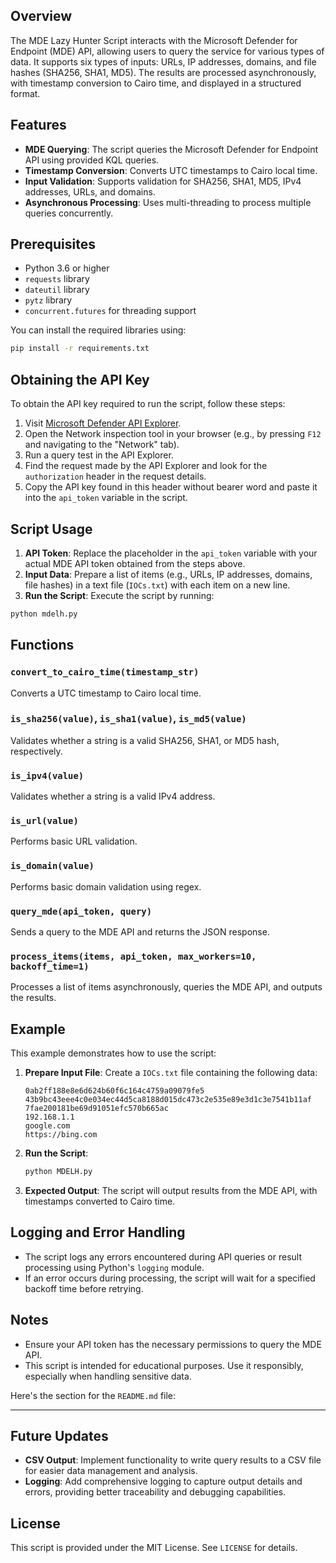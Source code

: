 ## Overview

The MDE Lazy Hunter Script interacts with the Microsoft Defender for Endpoint (MDE) API, allowing users to query the service for various types of data. It supports six types of inputs: URLs, IP addresses, domains, and file hashes (SHA256, SHA1, MD5). The results are processed asynchronously, with timestamp conversion to Cairo time, and displayed in a structured format.

## Features

- **MDE Querying**: The script queries the Microsoft Defender for Endpoint API using provided KQL queries.
- **Timestamp Conversion**: Converts UTC timestamps to Cairo local time.
- **Input Validation**: Supports validation for SHA256, SHA1, MD5, IPv4 addresses, URLs, and domains.
- **Asynchronous Processing**: Uses multi-threading to process multiple queries concurrently.

## Prerequisites

- Python 3.6 or higher
- `requests` library
- `dateutil` library
- `pytz` library
- `concurrent.futures` for threading support

You can install the required libraries using:

```bash
pip install -r requirements.txt
```

## Obtaining the API Key

To obtain the API key required to run the script, follow these steps:

1. Visit [Microsoft Defender API Explorer](https://security.microsoft.com/interoperability/api-explorer).
2. Open the Network inspection tool in your browser (e.g., by pressing `F12` and navigating to the "Network" tab).
3. Run a query test in the API Explorer.
4. Find the request made by the API Explorer and look for the `authorization` header in the request details.
5. Copy the API key found in this header without bearer word and paste it into the `api_token` variable in the script.

## Script Usage

1. **API Token**: Replace the placeholder in the `api_token` variable with your actual MDE API token obtained from the steps above.
2. **Input Data**: Prepare a list of items (e.g., URLs, IP addresses, domains, file hashes) in a text file (`IOCs.txt`) with each item on a new line.
3. **Run the Script**: Execute the script by running:

```bash
python mdelh.py
```

## Functions

### `convert_to_cairo_time(timestamp_str)`
Converts a UTC timestamp to Cairo local time.

### `is_sha256(value)`, `is_sha1(value)`, `is_md5(value)`
Validates whether a string is a valid SHA256, SHA1, or MD5 hash, respectively.

### `is_ipv4(value)`
Validates whether a string is a valid IPv4 address.

### `is_url(value)`
Performs basic URL validation.

### `is_domain(value)`
Performs basic domain validation using regex.

### `query_mde(api_token, query)`
Sends a query to the MDE API and returns the JSON response.

### `process_items(items, api_token, max_workers=10, backoff_time=1)`
Processes a list of items asynchronously, queries the MDE API, and outputs the results.

## Example

This example demonstrates how to use the script:

1. **Prepare Input File**: Create a `IOCs.txt` file containing the following data:
   ```
   0ab2ff188e8e6d624b60f6c164c4759a09079fe5
   43b9bc43eee4c0e034ec44d5ca8188d015dc473c2e535e89e3d1c3e7541b11af
   7fae200181be69d91051efc570b665ac
   192.168.1.1
   google.com
   https://bing.com
   ```

2. **Run the Script**:
   ```bash
   python MDELH.py
   ```

3. **Expected Output**: The script will output results from the MDE API, with timestamps converted to Cairo time.

## Logging and Error Handling

- The script logs any errors encountered during API queries or result processing using Python's `logging` module.
- If an error occurs during processing, the script will wait for a specified backoff time before retrying.

## Notes

- Ensure your API token has the necessary permissions to query the MDE API.
- This script is intended for educational purposes. Use it responsibly, especially when handling sensitive data.

Here's the section for the `README.md` file:

---

## Future Updates

- **CSV Output**: Implement functionality to write query results to a CSV file for easier data management and analysis.
- **Logging**: Add comprehensive logging to capture output details and errors, providing better traceability and debugging capabilities.
  
## License

This script is provided under the MIT License. See `LICENSE` for details.
